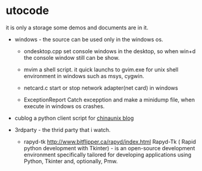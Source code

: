 utocode
=======

it is only a storage some demos and documents are in it.



* windows - the source can be used only in the windows os.

	+ ondesktop.cpp 
		set console windows in the desktop, 
		so when win+d the console window still can be show.

	+ mvim
		a shell script. 
		it quick launchs to gvim.exe for unix shell environment in windows 
		such as msys, cygwin.

	+ netcard.c
		start or stop network adapter(net card) in windows

	+ ExceptionReport
		Catch excepption and make a minidump file, when execute in windows os crashes.


* cublog 
	a python client script for [chinaunix blog](http://blog.chinaunix.net)
* 3rdparty - the thrid party that i watch.

	+ rapyd-tk
		http://www.bitflipper.ca/rapyd/index.html
		Rapyd-Tk ( Rapid python development with Tkinter) - is 
		an open-source development environment specifically tailored 
		for developing applications 
		using Python, Tkinter and, optionally, Pmw. 
		
